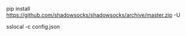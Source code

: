  pip install https://github.com/shadowsocks/shadowsocks/archive/master.zip -U

 sslocal -c config.json
